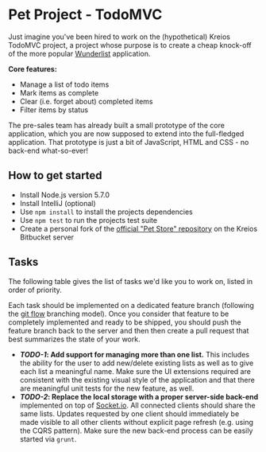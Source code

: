 # Pet Project - TodoMVC

Just imagine you've been hired to work on the (hypothetical) Kreios TodoMVC project, a project whose purpose is to create a cheap knock-off of the more popular [Wunderlist](https://www.wunderlist.com/) application.

__Core features:__
* Manage a list of todo items
* Mark items as complete
* Clear (i.e. forget about) completed items
* Filter items by status

The pre-sales team has already built a small prototype of the core application, which you are now supposed to extend into the full-fledged application. That prototype is just a bit of JavaScript, HTML and CSS - no back-end what-so-ever!

## How to get started ##
* Install Node.js version 5.7.0
* Install IntelliJ (optional)
* Use `npm install` to install the projects dependencies
* Use `npm test` to run the projects test suite
* Create a personal fork of the [official "Pet Store" repository](https://bitbucket.kreios.lu/projects/PET/repos/pet-project/browse) on the Kreios Bitbucket server

## Tasks

The following table gives the list of tasks we'd like you to work on, listed in order of priority.

Each task should be implemented on a dedicated feature branch (following the [git flow](https://www.atlassian.com/git/tutorials/comparing-workflows/gitflow-workflow) branching model). Once you consider that feature to be completely implemented and ready to be shipped, you should push the feature branch back to the server and then then create a pull request that best summarizes the state of your work.

* **_TODO-1_: Add support for managing more than one list.** This includes the ability for the user to add new/delete existing lists as well as to give each list a meaningful name. Make sure the UI extensions required are consistent with the existing visual style of the application and that there are meaningful unit tests for the new feature, as well.
* **_TODO-2_: Replace the local storage with a proper server-side back-end** implemented on top of [Socket.io](http://socket.io/). All connected clients should share the same lists. Updates requested by one client should immediately be made visible to all other clients without explicit page refresh (e.g. using the CQRS pattern). Make sure the new back-end process can be easily started via ``grunt``.
